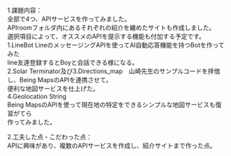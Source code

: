 1.課題内容：<br>
全部で4つ、APIサービスを作ってみました。<br>
APIroomフォルダ内にあるそれぞれの紹介を纏めたサイトも作成しました。<br>
選択項目によって、オススメのAPIを提示する機能も付加する予定です。<br>
1.LineBot LineのメッセージングAPIを使ってAI自動応答機能を持つBotを作ってみた<br>
line友達登録するとBoyと会話できる様になる。<br>
2.Solar Terminator及び3.Directions_map　山崎先生のサンプルコードを拝借し、Being MapsのAPIを連携させて。<br>
便利な地図サービスを仕上げた。<br>
4.Geolocation String<br>
Being MapsのAPIを使って現在地の特定をできるシンプルな地図サービスも復習がてら<br>
作ってみました。<br>

2.工夫した点・こだわった点：<br>
APIに興味があり、複数のAPIサービスを作成し、紹介サイトまで作った点。<br>
